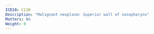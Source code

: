 ```yaml
---
ICD10: C110
Description: "Malignant neoplasm: Superior wall of nasopharynx"
Matters: No
Weight: 0
---
```

